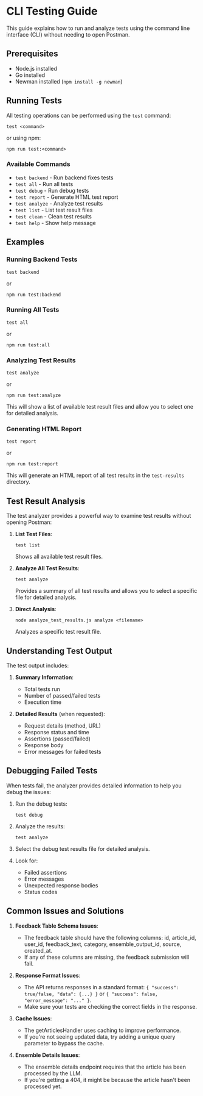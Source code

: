 # CLI Testing Guide

This guide explains how to run and analyze tests using the command line interface (CLI) without needing to open Postman.

## Prerequisites

- Node.js installed
- Go installed
- Newman installed (`npm install -g newman`)

## Running Tests

All testing operations can be performed using the `test` command:

```
test <command>
```

or using npm:

```
npm run test:<command>
```

### Available Commands

- `test backend` - Run backend fixes tests
- `test all` - Run all tests
- `test debug` - Run debug tests
- `test report` - Generate HTML test report
- `test analyze` - Analyze test results
- `test list` - List test result files
- `test clean` - Clean test results
- `test help` - Show help message

## Examples

### Running Backend Tests

```
test backend
```

or

```
npm run test:backend
```

### Running All Tests

```
test all
```

or

```
npm run test:all
```

### Analyzing Test Results

```
test analyze
```

or

```
npm run test:analyze
```

This will show a list of available test result files and allow you to select one for detailed analysis.

### Generating HTML Report

```
test report
```

or

```
npm run test:report
```

This will generate an HTML report of all test results in the `test-results` directory.

## Test Result Analysis

The test analyzer provides a powerful way to examine test results without opening Postman:

1. **List Test Files**:
   ```
   test list
   ```
   Shows all available test result files.

2. **Analyze All Test Results**:
   ```
   test analyze
   ```
   Provides a summary of all test results and allows you to select a specific file for detailed analysis.

3. **Direct Analysis**:
   ```
   node analyze_test_results.js analyze <filename>
   ```
   Analyzes a specific test result file.

## Understanding Test Output

The test output includes:

1. **Summary Information**:
   - Total tests run
   - Number of passed/failed tests
   - Execution time

2. **Detailed Results** (when requested):
   - Request details (method, URL)
   - Response status and time
   - Assertions (passed/failed)
   - Response body
   - Error messages for failed tests

## Debugging Failed Tests

When tests fail, the analyzer provides detailed information to help you debug the issues:

1. Run the debug tests:
   ```
   test debug
   ```

2. Analyze the results:
   ```
   test analyze
   ```

3. Select the debug test results file for detailed analysis.

4. Look for:
   - Failed assertions
   - Error messages
   - Unexpected response bodies
   - Status codes

## Common Issues and Solutions

1. **Feedback Table Schema Issues**:
   - The feedback table should have the following columns: id, article_id, user_id, feedback_text, category, ensemble_output_id, source, created_at.
   - If any of these columns are missing, the feedback submission will fail.

2. **Response Format Issues**:
   - The API returns responses in a standard format: `{ "success": true/false, "data": {...} }` or `{ "success": false, "error_message": "..." }`.
   - Make sure your tests are checking the correct fields in the response.

3. **Cache Issues**:
   - The getArticlesHandler uses caching to improve performance.
   - If you're not seeing updated data, try adding a unique query parameter to bypass the cache.

4. **Ensemble Details Issues**:
   - The ensemble details endpoint requires that the article has been processed by the LLM.
   - If you're getting a 404, it might be because the article hasn't been processed yet.